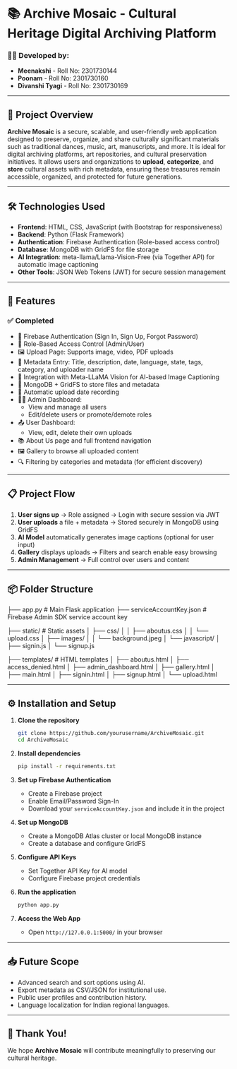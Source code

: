# 📚 Archive Mosaic - Cultural Heritage Digital Archiving Platform

### 👩‍💻 Developed by:
- **Meenakshi** - Roll No: 2301730144  
- **Poonam** - Roll No: 2301730160  
- **Divanshi Tyagi** - Roll No: 2301730169  

---
## 📌 Project Overview

**Archive Mosaic** is a secure, scalable, and user-friendly web application designed to preserve, organize, and share culturally significant materials such as traditional dances, music, art, manuscripts, and more. It is ideal for digital archiving platforms, art repositories, and cultural preservation initiatives. 
It allows users and organizations to **upload**, **categorize**, and **store** cultural assets with rich metadata, ensuring these treasures remain accessible, organized, and protected for future generations.

---

## 🛠️ Technologies Used
- **Frontend**: HTML, CSS, JavaScript (with Bootstrap for responsiveness)
- **Backend**: Python (Flask Framework)
- **Authentication**: Firebase Authentication (Role-based access control)
- **Database**: MongoDB with GridFS for file storage
- **AI Integration**: meta-llama/Llama-Vision-Free (via Together API) for automatic image captioning
- **Other Tools**: JSON Web Tokens (JWT) for secure session management

---

## 🚀 Features

### ✅ Completed

- 🔐 Firebase Authentication (Sign In, Sign Up, Forgot Password)
- 👥 Role-Based Access Control (Admin/User)
- 🖼️ Upload Page: Supports image, video, PDF uploads
- 📝 Metadata Entry: Title, description, date, language, state, tags, category, and uploader name
- 🧠 Integration with Meta-LLaMA Vision for AI-based Image Captioning
- 💾 MongoDB + GridFS to store files and metadata
- 📅 Automatic upload date recording
- 👩‍💼 Admin Dashboard:
  - View and manage all users
  - Edit/delete users or promote/demote roles
- 📤 User Dashboard:
  - View, edit, delete their own uploads
- 📚 About Us page and full frontend navigation
- 🖼️ Gallery to browse all uploaded content
- 🔍 Filtering by categories and metadata (for efficient discovery)

---

## 📋 Project Flow

1. **User signs up** → Role assigned → Login with secure session via JWT
2. **User uploads** a file + metadata → Stored securely in MongoDB using GridFS
3. **AI Model** automatically generates image captions (optional for user input)
4. **Gallery** displays uploads → Filters and search enable easy browsing
5. **Admin Management** → Full control over users and content

---

## 📦 Folder Structure

├── app.py                        # Main Flask application
├── serviceAccountKey.json       # Firebase Admin SDK service account key

├── static/                      # Static assets
│   ├── css/
│   │   ├── aboutus.css
│   │   └── upload.css
│   ├── images/
│   │   └── background.jpeg
│   └── javascript/
│       ├── signin.js
│       └── signup.js

├── templates/                   # HTML templates
│   ├── aboutus.html
│   ├── access_denied.html
│   ├── admin_dashboard.html
│   ├── gallery.html
│   ├── main.html
│   ├── signin.html
│   ├── signup.html
│   └── upload.html


---

## ⚙️ Installation and Setup

1. **Clone the repository**
   ```bash
   git clone https://github.com/yourusername/ArchiveMosaic.git
   cd ArchiveMosaic
   ```

2. **Install dependencies**
   ```bash
   pip install -r requirements.txt
   ```

3. **Set up Firebase Authentication**
   - Create a Firebase project
   - Enable Email/Password Sign-In
   - Download your `serviceAccountKey.json` and include it in the project

4. **Set up MongoDB**
   - Create a MongoDB Atlas cluster or local MongoDB instance
   - Create a database and configure GridFS

5. **Configure API Keys**
   - Set Together API Key for AI model
   - Configure Firebase project credentials

6. **Run the application**
   ```bash
   python app.py
   ```

7. **Access the Web App**
   - Open `http://127.0.0.1:5000/` in your browser

---

## 📥 Future Scope

- Advanced search and sort options using AI.
- Export metadata as CSV/JSON for institutional use.
- Public user profiles and contribution history.
- Language localization for Indian regional languages.

---

## 🙌 Thank You!

We hope **Archive Mosaic** will contribute meaningfully to preserving our cultural heritage.



